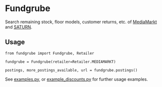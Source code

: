 # Fundgrube

Search remaining stock, floor models, customer returns, etc. of [MediaMarkt](https://www.mediamarkt.de/de/data/fundgrube) and [SATURN](https://www.saturn.de/de/data/fundgrube).

## Usage

```
from fundgrube import Fundgrube, Retailer

fundgrube = Fundgrube(retailer=Retailer.MEDIAMARKT)

postings, more_postings_available, url = fundgrube.postings()
```

See [examples.py](https://github.com/haltepunkt/Fundgrube/blob/master/examples.py), or [example_discounts.py](https://github.com/haltepunkt/Fundgrube/blob/master/example_discounts.py) for further usage examples.
